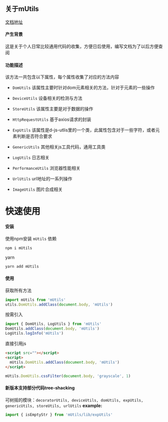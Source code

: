 ## 关于mUtils

[文档地址](https://alie-z.github.io/mUtils/#/)

#### 产生背景
这是关于个人日常比较通用代码的收集，方便日后使用，编写文档为了以后方便查阅

#### 功能描述
该方法一共包含以下属性，每个属性收集了对应的方法内容

- `DomUtils`
  该属性主要时针对dom元素相关的方法，针对于元素的一些操作

- `DeviceUtils`
  设备相关的检测与方法

- `StoreUtils`
  该属性主要是对于数据的操作

- `HttpRequestUtils`
  基于axios请求的封装

- `ExpUtils`
  该属性是d-js-utlis里的一个类，此属性包含对于一些字符，或者元素判断是否符合要求

- `GenericUtils`
  其他相关js工具代码，通用工具类

- `LogUtils`
  日志相关

- `PerformanceUtils`
  浏览器性能相关

- `UrlUtils`
  url地址的一系列操作

- `ImageUtils`
  图片合成相关


# 快速使用
#### 安装
使用npm安装 `mUtils` 依赖
```bash
npm i mUtils
```
yarn
```hash
yarn add mUtils
```
#### 使用
获取所有方法
```js
import mUtils from 'mUtils'
utils.DomUtils.addClass(document.body, 'mUtils')
```
按需引入
```js
import { DomUtils, LogUtils } from 'mUtils'
DomUtils.addClass(document.body, 'mUtils')
LogUtils.logInfo('mUtils')
```

直接引用js
```html
<script src=""></script>
<script>
  mUtils.DomUtils.addClass(document.body, 'mUtils')
</script>
```
```js
mUtils.DomUtils.cssFilter(document.body, 'grayscale', 1)
```

#### 新版本支持部分代码tree-shacking
可树摇的模块：`decoratorUtils, deviceUtils, domUtils, expUtils, genericUtils, storeUtils, urlUtils`
**example:**
```ts
import { isEmptyStr } from 'mUtils/lib/expUtils'
```
